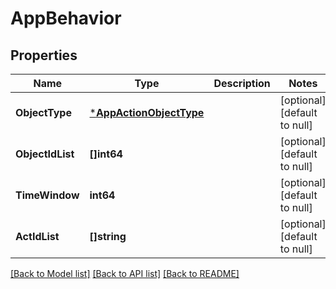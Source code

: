 # AppBehavior

## Properties
Name | Type | Description | Notes
------------ | ------------- | ------------- | -------------
**ObjectType** | [***AppActionObjectType**](AppActionObjectType.md) |  | [optional] [default to null]
**ObjectIdList** | **[]int64** |  | [optional] [default to null]
**TimeWindow** | **int64** |  | [optional] [default to null]
**ActIdList** | **[]string** |  | [optional] [default to null]

[[Back to Model list]](../README.md#documentation-for-models) [[Back to API list]](../README.md#documentation-for-api-endpoints) [[Back to README]](../README.md)


